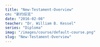 ```yaml
---
title: "New-Testament-Overview"
cn: "新约综览"
date: "2016-02-08"
teacher: "Dr. William B. Kessel"
series: "Diploma"
imag: "/images/course/default-course.png"
slug: "New-Testament-Overview"
---
```

